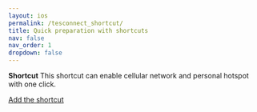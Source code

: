 ```yaml
---
layout: ios
permalink: /tesconnect_shortcut/
title: Quick preparation with shortcuts
nav: false
nav_order: 1
dropdown: false
---
```

<!-- _pages/tesconnect_manual.md -->

**Shortcut**
This shortcut can enable cellular network and personal hotspot with one click.
<p><a href ="https://www.icloud.com/shortcuts/4422ab0bae34465fbd293ed878812e23">Add the shortcut</a></p>
